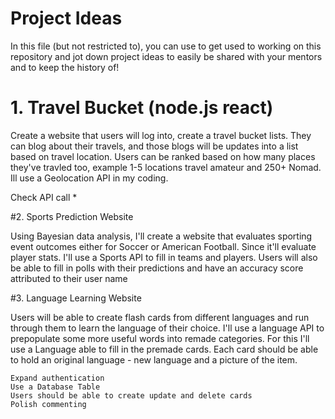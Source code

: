 # Project Ideas

In this file (but not restricted to), you can use to get used to working on this repository and jot down project ideas to easily be shared with your mentors and to keep the history of!


# 1. Travel Bucket (node.js react)

Create a website that users will log into, create a travel bucket lists. They can blog about their travels, and those blogs will be updates into a list based on travel location. Users can be ranked based on how many places they've travled too, example 1-5 locations travel amateur and 250+ Nomad. Ill use a Geolocation API in my coding.

Check API call *


#2. Sports Prediction Website

Using Bayesian data analysis, I'll create a website that evaluates sporting event outcomes either for Soccer or American Football. Since it'll evaluate player stats. I'll use a Sports API to fill in teams and players. Users will also be able to fill in polls with their predictions and have an accuracy score attributed to their user name

#3. Language Learning Website

Users will be able to create flash cards from different languages and run through them to learn the language of their choice. I'll use a language API to prepopulate some more useful words into remade categories. For this I'll use a Language able to fill in the premade cards. Each card should be able to hold an original language - new language and a picture of the item.

	Expand authentication
	Use a Database Table
	Users should be able to create update and delete cards
	Polish commenting